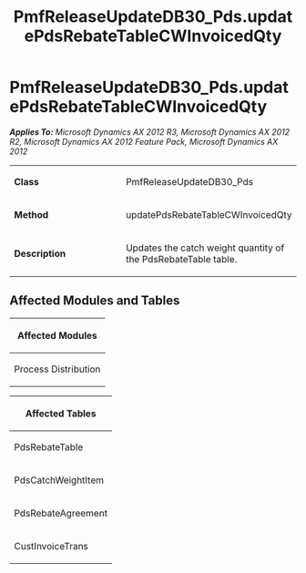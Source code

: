﻿---
title: PmfReleaseUpdateDB30_Pds.updatePdsRebateTableCWInvoicedQty
TOCTitle: PmfReleaseUpdateDB30_Pds.updatePdsRebateTableCWInvoicedQty
ms:assetid: 01b7c385-b0e8-538d-8e35-3241f492443c
ms:mtpsurl: https://msdn.microsoft.com/en-us/library/JJ684633(v=AX.60)
ms:contentKeyID: 49706331
ms.date: 05/18/2015
mtps_version: v=AX.60
---

# PmfReleaseUpdateDB30\_Pds.updatePdsRebateTableCWInvoicedQty 


_**Applies To:** Microsoft Dynamics AX 2012 R3, Microsoft Dynamics AX 2012 R2, Microsoft Dynamics AX 2012 Feature Pack, Microsoft Dynamics AX 2012_

<table>
<colgroup>
<col style="width: 50%" />
<col style="width: 50%" />
</colgroup>
<tbody>
<tr class="odd">
<td><p><strong>Class</strong></p></td>
<td><p>PmfReleaseUpdateDB30_Pds</p></td>
</tr>
<tr class="even">
<td><p><strong>Method</strong></p></td>
<td><p>updatePdsRebateTableCWInvoicedQty</p></td>
</tr>
<tr class="odd">
<td><p><strong>Description</strong></p></td>
<td><p>Updates the catch weight quantity of the PdsRebateTable table.</p></td>
</tr>
</tbody>
</table>


## Affected Modules and Tables

<table>
<colgroup>
<col style="width: 100%" />
</colgroup>
<thead>
<tr class="header">
<th><p>Affected Modules</p></th>
</tr>
</thead>
<tbody>
<tr class="odd">
<td><p>Process Distribution</p></td>
</tr>
</tbody>
</table>


<table>
<colgroup>
<col style="width: 100%" />
</colgroup>
<thead>
<tr class="header">
<th><p>Affected Tables</p></th>
</tr>
</thead>
<tbody>
<tr class="odd">
<td><p>PdsRebateTable</p></td>
</tr>
<tr class="even">
<td><p>PdsCatchWeightItem</p></td>
</tr>
<tr class="odd">
<td><p>PdsRebateAgreement</p></td>
</tr>
<tr class="even">
<td><p>CustInvoiceTrans</p></td>
</tr>
</tbody>
</table>

  


